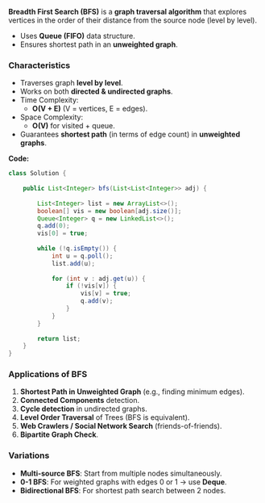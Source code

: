 **Breadth First Search (BFS)** is a **graph traversal algorithm** that explores vertices in the order of their distance from the source node (level by level).
- Uses **Queue (FIFO)** data structure.
- Ensures shortest path in an **unweighted graph**.

### Characteristics
- Traverses graph **level by level**.
- Works on both **directed & undirected graphs**.
- Time Complexity:
    - **O(V + E)** (V = vertices, E = edges).
- Space Complexity:
    - **O(V)** for visited + queue.
- Guarantees **shortest path** (in terms of edge count) in **unweighted graphs**.


**Code:**
```java
class Solution {
    
    public List<Integer> bfs(List<List<Integer>> adj) {
        
        List<Integer> list = new ArrayList<>();
        boolean[] vis = new boolean[adj.size()];
        Queue<Integer> q = new LinkedList<>();
        q.add(0);
        vis[0] = true;
        
        while (!q.isEmpty()) {
            int u = q.poll();
            list.add(u);
            
            for (int v : adj.get(u)) {
                if (!vis[v]) {
                    vis[v] = true;
                    q.add(v);
                }
            }
        }
        
        return list;
    }
}
```

### Applications of BFS
1. **Shortest Path in Unweighted Graph** (e.g., finding minimum edges).
2. **Connected Components** detection.
3. **Cycle detection** in undirected graphs.
4. **Level Order Traversal** of Trees (BFS is equivalent).
5. **Web Crawlers / Social Network Search** (friends-of-friends).
6. **Bipartite Graph Check**.

### Variations
- **Multi-source BFS**: Start from multiple nodes simultaneously.
- **0-1 BFS**: For weighted graphs with edges 0 or 1 → use **Deque**.
- **Bidirectional BFS**: For shortest path search between 2 nodes.